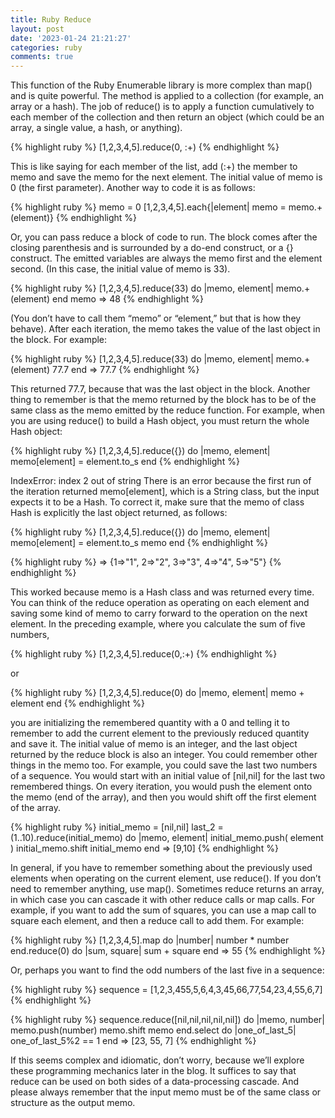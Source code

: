 ```yaml
---
title: Ruby Reduce
layout: post
date: '2023-01-24 21:21:27'
categories: ruby
comments: true
---
```


This function of the Ruby Enumerable library is more complex than map()
and is quite powerful. The method is applied to a collection (for example,
an array or a hash). The job of reduce() is to apply a function cumulatively
to each member of the collection and then return an object (which could
be an array, a single value, a hash, or anything).

{% highlight ruby %}
[1,2,3,4,5].reduce(0, :+)
{% endhighlight %}


This is like saying for each member of the list, add (:+) the member to
memo and save the memo for the next element. The initial value of memo is 0
(the first parameter). Another way to code it is as follows:

{% highlight ruby %}
memo = 0
[1,2,3,4,5].each{|element| memo = memo.+(element)}
{% endhighlight %}

Or, you can pass reduce a block of code to run. The block comes after
the closing parenthesis and is surrounded by a do-end construct, or a {}
construct. The emitted variables are always the memo first and the element
second. (In this case, the initial value of memo is 33).

{% highlight ruby %}
[1,2,3,4,5].reduce(33) do |memo, element|
  memo.+(element)
end
memo
=> 48
{% endhighlight %}

(You don’t have to call them “memo” or “element,” but that is how they
behave). After each iteration, the memo takes the value of the last object in
the block. For example:



{% highlight ruby %}
[1,2,3,4,5].reduce(33) do |memo, element|
  memo.+(element)
  77.7
end
=> 77.7
{% endhighlight %}

This returned 77.7, because that was the last object in the block.
Another thing to remember is that the memo returned by the block has
to be of the same class as the memo emitted by the reduce function. For
example, when you are using reduce() to build a Hash object, you must
return the whole Hash object:

{% highlight ruby %}
[1,2,3,4,5].reduce({}) do |memo, element|
  memo[element] = element.to_s
end
{% endhighlight %}

IndexError: index 2 out of string
There is an error because the first run of the iteration returned
memo[element], which is a String class, but the input expects it to be a
Hash. To correct it, make sure that the memo of class Hash is explicitly the last
object returned, as follows:


{% highlight ruby %}
[1,2,3,4,5].reduce({}) do |memo, element|
  memo[element] = element.to_s
  memo
end
{% endhighlight %}

{% highlight ruby %}
=> {1=>"1", 2=>"2", 3=>"3", 4=>"4", 5=>"5"}
{% endhighlight %}


This worked because memo is a Hash class and was returned every time.
You can think of the reduce operation as operating on each element
and saving some kind of memo to carry forward to the operation on the
next element. In the preceding example, where you calculate the sum of
five numbers,

{% highlight ruby %}
[1,2,3,4,5].reduce(0,:+)
{% endhighlight %}

or

{% highlight ruby %}
[1,2,3,4,5].reduce(0) do |memo, element|
  memo + element
end
{% endhighlight %}

you are initializing the remembered quantity with a 0 and telling it to
remember to add the current element to the previously reduced quantity
and save it. The initial value of memo is an integer, and the last object
returned by the reduce block is also an integer.
You could remember other things in the memo too. For example,
you could save the last two numbers of a sequence. You would start with
an initial value of [nil,nil] for the last two remembered things. On every
iteration, you would push the element onto the memo (end of the array),
and then you would shift off the first element of the array.

{% highlight ruby %}
initial_memo = [nil,nil]
last_2 = (1..10).reduce(initial_memo) do |memo, element|
   initial_memo.push( element )
   initial_memo.shift
   initial_memo
end
=> [9,10]
{% endhighlight %}

In general, if you have to remember something about the previously
used elements when operating on the current element, use reduce(). If
you don’t need to remember anything, use map().
Sometimes reduce returns an array, in which case you can cascade it
with other reduce calls or map calls. For example, if you want to add the
sum of squares, you can use a map call to square each element, and then a
reduce call to add them. For example:


{% highlight ruby %}
[1,2,3,4,5].map do |number|
  number * number
end.reduce(0) do |sum, square|
  sum + square
end
=> 55
{% endhighlight %}

Or, perhaps you want to find the odd numbers of the last five in a
sequence:

{% highlight ruby %}
sequence = [1,2,3,455,5,6,4,3,45,66,77,54,23,4,55,6,7]
{% endhighlight %}


{% highlight ruby %}
sequence.reduce([nil,nil,nil,nil,nil]) do |memo, number|
  memo.push(number)
  memo.shift
  memo
end.select do |one_of_last_5|
  one_of_last_5%2 == 1
end
=> [23, 55, 7]
{% endhighlight %}

If this seems complex and idiomatic, don’t worry, because we’ll
explore these programming mechanics later in the blog. It suffices to say
that reduce can be used on both sides of a data-processing cascade. And
please always remember that the input memo must be of the same class or
structure as the output memo.